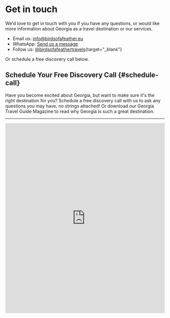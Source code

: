 # Get in touch

We'd love to get in touch with you if you have any questions, or would like more information about Georgia as a travel destination or our services. 

- Email us: [info@birdsofafeather.eu](mailto:info@birdsofafeather.eu)
- WhatsApp: [Send us a message](https://wa.me/995591177101)
- Follow us: [@birdsofafeathertravels](https://instagram.com/birdsofafeathertravels){target="_blank"}

Or schedule a free discovery call below.

## Schedule Your Free Discovery Call {#schedule-call}

Have you become excited about Georgia, but want to make sure it's the right destination for you? Schedule a free discovery call with us to ask any questions you may have, no strings attached! Or download our Georgia Travel Guide Magazine to read why Georgia is such a great destination.

----


<!-- Google Calendar Appointment Scheduling begin -->
<iframe src="https://calendar.google.com/calendar/appointments/schedules/AcZssZ26Yx0zZo2LUTBiCku3R3E9mSNV0wprQBF1hOmWF5mf8nUQyCsOhJ1sPPIgtmobbOo_hvkuLjNA?gv=true" style="border: 0" width="100%" height="600" frameborder="0"></iframe>
<!-- end Google Calendar Appointment Scheduling -->